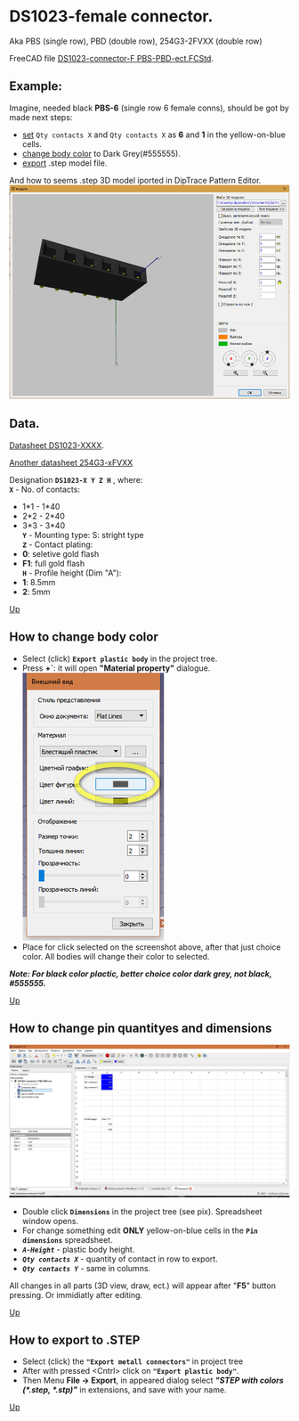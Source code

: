 # DS1023-female connector.

Aka PBS (single row), PBD (double row), 254G3-2FVXX (double row)

FreeCAD file [DS1023-connector-F PBS-PBD-ect.FCStd](https://github.com/lugovskovp/FreeCAD-.step/blob/master/content/DS1023-connector-F%20PBS-PBD-ect.FCStd).



## Example:

Imagine, needed black **PBS-6** (single row 6 female conns), should be got by made next steps: 
- [set](#how-to-change-contacts-quontitie-and-dimensions) `Qty contacts X` and `Qty contacts X` as **6**  and **1** in the yellow-on-blue cells.
- [change body color](#how-to-change-body-color) to Dark Grey(#555555).
- [export](#how-to-export-to-step) .step model file.

And how to seems .step 3D model iported in DipTrace Pattern Editor.
![DipTrace pattern editor](https://github.com/lugovskovp/FreeCAD-.step/blob/master/pix/17.41.13.png)



## Data.

[Datasheet DS1023-XXXX](https://static.chipdip.ru/lib/226/DOC000226931.pdf).

[Another datasheet 254G3-xFVXX](http://files.rct.ru/pdf/connectors/254g3-2fvxx.pdf)

Designation **`DS1023-X Y Z H`** , where:<br/>
**`X`** - No. of contacts: <br/>
- 1\*1 - 1\*40
- 2\*2 - 2\*40
- 3\*3 - 3\*40<br/>
**`Y`** - Mounting type: S: stright type<br/>
**`Z`** - Contact plating:<br/>
- **0**: seletive gold flash
- **F1**: full gold flash<br/>
**`H`** - Profile height (Dim "A"):<br/>
- **1**: 8.5mm
- **2**: 5mm

[Up](#example)



## How to change body color

- Select (click) **`Export plastic body`** in the project tree.
- Press **<Ctrl>+<D>`**: it will open **"Material property"** dialogue.<br/>![Material property](https://github.com/lugovskovp/FreeCAD-.step/blob/master/pix/22.55.08.png)
- Place for click selected on the screenshot above, after that just choice color. All bodies will change their color to selected.

***Note: For black color plactic, better choice color dark grey, not black, #555555.***

[Up](#example)



## How to change pin quantityes and dimensions

![Dimentions](https://github.com/lugovskovp/FreeCAD-.step/blob/master/pix/18.47.51.png)

- Double click **`Dimensions`** in the project tree (see pix). Spreadsheet window opens.
- For change something edit **ONLY** yellow-on-blue cells in the **`Pin dimensions`** spreadsheet.
- ***`A-Height`*** - plastic body height.
- ***`Qty contacts X`*** - quantity of contact in row to export.
- ***`Qty contacts Y`*** - same in columns.

All changes in all parts (3D view, draw, ect.) will appear after "**F5**" button pressing. Or immidiatly after editing.

[Up](#example)



## How to export to .STEP

- Select (click) the **`"Export metall connectors"`** in project tree
- After with pressed &lt;Cntrl&gt; click on **`"Export plastic body"`**.
- Then Menu **File -> Export**, in appeared dialog select ***"STEP with colors (\*.step, \*.stp)"*** in extensions, and save with your name.

[Up](#example)











